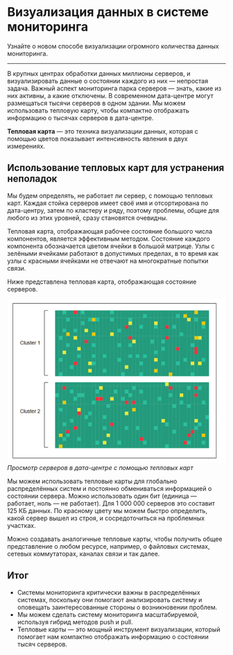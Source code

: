 
# Визуализация данных в системе мониторинга
Узнайте о новом способе визуализации огромного количества данных мониторинга.

---

В крупных центрах обработки данных миллионы серверов, и визуализировать данные о состоянии каждого из них — непростая задача. Важный аспект мониторинга парка серверов — знать, какие из них активны, а какие отключены. В современном дата-центре могут размещаться тысячи серверов в одном здании. Мы можем использовать тепловую карту, чтобы компактно отображать информацию о тысячах серверов в дата-центре.

**Тепловая карта** — это техника визуализации данных, которая с помощью цветов показывает интенсивность явления в двух измерениях.

## Использование тепловых карт для устранения неполадок
Мы будем определять, не работает ли сервер, с помощью тепловых карт. Каждая стойка серверов имеет своё имя и отсортирована по дата-центру, затем по кластеру и ряду, поэтому проблемы, общие для любого из этих уровней, сразу становятся очевидны.

Тепловая карта, отображающая рабочее состояние большого числа компонентов, является эффективным методом. Состояние каждого компонента обозначается цветом ячейки в большой матрице. Узлы с зелёными ячейками работают в допустимых пределах, в то время как узлы с красными ячейками не отвечают на многократные попытки связи.

Ниже представлена тепловая карта, отображающая состояние серверов.

![img_6.png](img/img_6.png)
*Просмотр серверов в дата-центре с помощью тепловых карт*

Мы можем использовать тепловые карты для глобально распределённых систем и постоянно обмениваться информацией о состоянии сервера. Можно использовать один бит (единица — работает, ноль — не работает). Для 1 000 000 серверов это составит 125 КБ данных. По красному цвету мы можем быстро определить, какой сервер вышел из строя, и сосредоточиться на проблемных участках.

Можно создавать аналогичные тепловые карты, чтобы получить общее представление о любом ресурсе, например, о файловых системах, сетевых коммутаторах, каналах связи и так далее.

## Итог
*   Системы мониторинга критически важны в распределённых системах, поскольку они помогают анализировать систему и оповещать заинтересованные стороны о возникновении проблем.
*   Мы можем сделать систему мониторинга масштабируемой, используя гибрид методов push и pull.
*   Тепловые карты — это мощный инструмент визуализации, который помогает нам компактно отображать информацию о состоянии тысяч серверов.